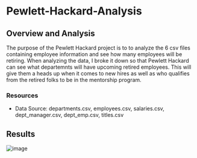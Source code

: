 # Pewlett-Hackard-Analysis

## Overview and Analysis
The purpose  of the Pewlett Hackard project is to to analyze the 6 csv files containing employee information and see how many employees will be retiring. When analyzing the data, I broke it down so that Pewlett Hackard can see what departemnts will have upcoming retired employees. This will give them a heads up when it comes to new hires as well as who qualifies from the retired folks to be in the mentorship program.

### Resources
- Data Source: departments.csv, employees.csv, salaries.csv, dept_manager.csv, dept_emp.csv, titles.csv

## Results
![image](https://user-images.githubusercontent.com/98666281/164949515-878603b7-2105-4349-9cd0-60a454c300ed.png)
